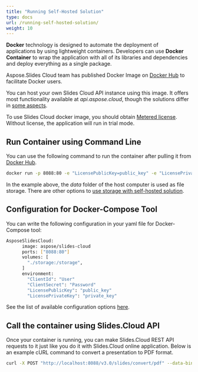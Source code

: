 ```yaml
---
title: "Running Self-Hosted Solution"
type: docs
url: /running-self-hosted-solution/
weight: 10
---
```


**Docker** technology is designed to automate the deployment of applications by using lightweight containers.
Developers can use **Docker Container** to wrap the application with all of its libraries and dependencies and deploy everything as a single package.

Aspose.Slides Cloud team has published Docker Image on [Docker Hub](https://hub.docker.com/r/aspose/slides-cloud) to facilitate Docker users.

You can host your own Slides Cloud API instance using this image. It offers most functionality available at *api.aspose.cloud*, though the solutions differ in [some aspects](/slides/features-not-available-in-self-hosted-solution/).

To use Slides Cloud docker image, you should obtain [Metered license](https://purchase.aspose.com/faqs/licensing/metered/). Without license, the application will run in trial mode.

## Run Container using Command Line

You can use the following command to run the container after pulling it from [Docker Hub](https://href.li/?https://hub.docker.com/r/aspose/slides-cloud).

```sh
docker run -p 8088:80 -e "LicensePublicKey=public_key" -e "LicensePrivateKey=private_key" -v "/data:/storage" aspose/slides-cloud
```

In the example above, the *data* folder of the host computer is used as file storage. There are other options to [use storage with self-hosted solution](/slides/using-storage-with-self-hosted-solution/).

## Configuration for Docker-Compose Tool

You can write the following configuration in your yaml file for Docker-Compose tool:

```sh
AsposeSlidesCloud:
      image: aspose/slides-cloud
      ports: ["8088:80"]
      volumes: [
        "./storage:/storage",
      ]
      environment:
        "ClientId": "User"
        "ClientSecret": "Password"
        "LicensePublicKey": "public_key"
        "LicensePrivateKey": "private_key"
```

See the list of available configuration options [here](/slides/configuring-self-hosted-solution/).

## Call the container using Slides.Cloud API

Once your container is running, you can make Slides.Cloud REST API requests to it just like you do it with Slides.Cloud online application.
Below is an example cURL command to convert a presentation to PDF format.

```sh
curl -X POST "http://localhost:8088/v3.0/slides/convert/pdf" --data-binary "@presentation.pptx" -H "Content-Type: application/octet-stream" -o "presentation.pdf"
```